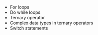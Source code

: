 - For loops
- Do while loops
- Ternary operator
- Complex data types in ternary operators
- Switch statements
